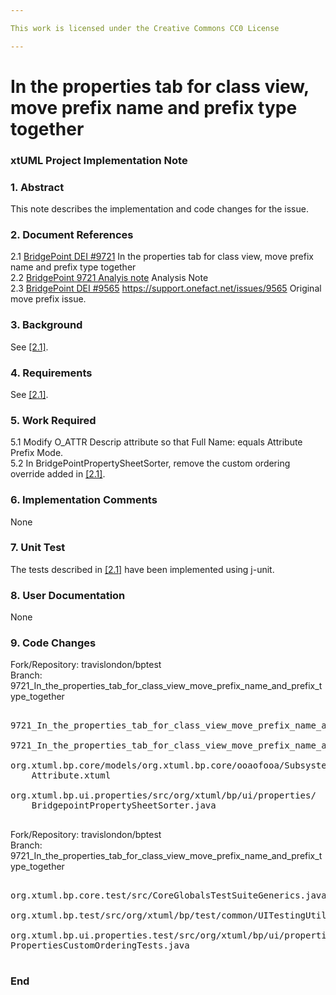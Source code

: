 ```yaml
---

This work is licensed under the Creative Commons CC0 License

---
```


# In the properties tab for class view, move prefix name and prefix type together  
### xtUML Project Implementation Note

### 1. Abstract

This note describes the implementation and code changes for the issue.  

### 2. Document References
<a id="2.1"></a>2.1 [BridgePoint DEI #9721](https://support.onefact.net/issues/9721) In the properties tab for class view, move prefix name and prefix type together    
<a id="2.2"></a>2.2 [BridgePoint 9721 Analyis note](https://github.com/travislondon/bridgepoint/blob/9721_In_the_properties_tab_for_class_view_move_prefix_name_and_prefix_type_together/doc-bridgepoint/notes/9721_In_the_properties_tab_for_class_view_move_prefix_name_and_prefix_type_together/9721_In_the_properties_tab_for_class_view_move_prefix_name_and_prefix_type_together.md) Analysis Note    
<a id="2.3"></a>2.3 [BridgePoint DEI #9565](https://support.onefact.net/issues/9565) https://support.onefact.net/issues/9565 Original move prefix issue.    

### 3. Background

See [[2.1]](#2.2).  

### 4. Requirements

See [[2.1]](#2.2).  

### 5. Work Required

5.1 Modify O_ATTR Descrip attribute so that Full Name: equals Attribute Prefix Mode.  
5.2 In BridgePointPropertySheetSorter, remove the custom ordering override added in [[2.1]](#2.3).  

### 6. Implementation Comments
None  

### 7. Unit Test

The tests described in [[2.1]](#2.2) have been implemented using j-unit.  

### 8. User Documentation

None   

### 9. Code Changes

Fork/Repository: travislondon/bptest  
Branch: 9721_In_the_properties_tab_for_class_view_move_prefix_name_and_prefix_type_together    

<pre>

9721_In_the_properties_tab_for_class_view_move_prefix_name_and_prefix_type_together/9721_In_the_properties_tab_for_class_view_move_prefix_name_and_prefix_type_together.int.md

9721_In_the_properties_tab_for_class_view_move_prefix_name_and_prefix_type_together/9721_In_the_properties_tab_for_class_view_move_prefix_name_and_prefix_type_together.md

org.xtuml.bp.core/models/org.xtuml.bp.core/ooaofooa/Subsystem/Attribute/
    Attribute.xtuml

org.xtuml.bp.ui.properties/src/org/xtuml/bp/ui/properties/
    BridgepointPropertySheetSorter.java

</pre>

Fork/Repository: travislondon/bptest  
Branch: 9721_In_the_properties_tab_for_class_view_move_prefix_name_and_prefix_type_together   

<pre>

org.xtuml.bp.core.test/src/CoreGlobalsTestSuiteGenerics.java

org.xtuml.bp.test/src/org/xtuml/bp/test/common/UITestingUtilities.java

org.xtuml.bp.ui.properties.test/src/org/xtuml/bp/ui/properties/test/
PropertiesCustomOrderingTests.java

</pre>

### End

